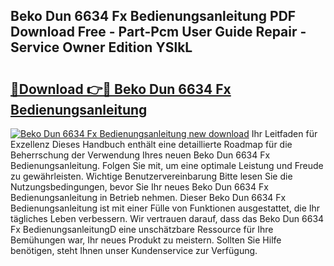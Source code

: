 ## Beko Dun 6634 Fx Bedienungsanleitung PDF Download Free - Part-Pcm User Guide Repair - Service Owner Edition YSlkL

# <h2><a href="http://df3muy5.blite.top/?on=Beko+Dun+6634+Fx+Bedienungsanleitung">🔗Download 👉🔴 Beko Dun 6634 Fx Bedienungsanleitung</a></h2>

[![Beko Dun 6634 Fx Bedienungsanleitung new download](https://i.imgur.com/lujVjoI.png)](http://df3muy5.blite.top/?on=Beko+Dun+6634+Fx+Bedienungsanleitung)
Ihr Leitfaden für Exzellenz Dieses Handbuch enthält eine detaillierte Roadmap für die Beherrschung der Verwendung Ihres neuen Beko Dun 6634 Fx Bedienungsanleitung. Folgen Sie mit, um eine optimale Leistung und Freude zu gewährleisten. Wichtige Benutzervereinbarung Bitte lesen Sie die Nutzungsbedingungen, bevor Sie Ihr neues Beko Dun 6634 Fx Bedienungsanleitung in Betrieb nehmen. Dieser Beko Dun 6634 Fx Bedienungsanleitung ist mit einer Fülle von Funktionen ausgestattet, die Ihr tägliches Leben verbessern. Wir vertrauen darauf, dass das Beko Dun 6634 Fx BedienungsanleitungD eine unschätzbare Ressource für Ihre Bemühungen war, Ihr neues Produkt zu meistern. Sollten Sie Hilfe benötigen, steht Ihnen unser Kundenservice zur Verfügung.
